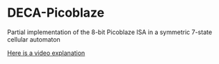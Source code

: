 # DECA-Picoblaze

Partial implementation of the 8-bit Picoblaze ISA in a symmetric 7-state cellular automaton

[Here is a video explanation](https://www.youtube.com/watch?v=-pqadJedSBY)
